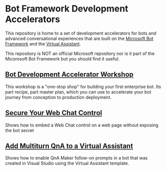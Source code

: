 # Bot Framework Development Accelerators
This repository is home to a set of development accelerators for bots and advanced conversational experiences that are built 
on the [Microsoft Bot Framework](https://dev.botframework.com/) and the [Virtual Assistant](https://docs.microsoft.com/en-us/azure/bot-service/bot-builder-virtual-assistant-introduction?view=azure-bot-service-4.0).

This repository is NOT an official Microsoft repository nor is it part of the Micorosoft Bot Framework but you should find
it useful.

## [Bot Development Accelerator Workshop](Workshop)
This workshop is a "one-stop shop" for building your first enterprise bot.  Its part recipe, part master plan, which you can 
use to accelerate your bot journey from conception to production deployment. 

## [Secure Your Web Chat Control](SecuredWebChatControl)
Shows how to embed a Web Chat control on a web page without exposing the bot secret

## [Add Multiturn QnA to a Virtual Assistant](MultiturnQnAMaker)
Shows how to enable QnA Maker follow-on prompts in a bot that was created in Visual Studio
using the Virtual Assistant template.
